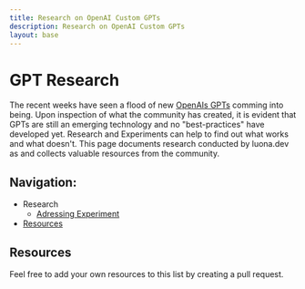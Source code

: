 ```yaml
---
title: Research on OpenAI Custom GPTs
description: Research on OpenAI Custom GPTs
layout: base
---
```

# GPT Research

The recent weeks have seen a flood of new [OpenAIs GPTs](https://openai.com/blog/introducing-gpts) comming into being. Upon inspection of what the community has created, it is evident that GPTs are still an emerging technology and no "best-practices" have developed yet. Research and Experiments can help to find out what works and what doesn't. This page documents research conducted by luona.dev as and collects valuable resources from the community.

## Navigation:
- Research
    - [Adressing Experiment](/research/adressing-experiment/)
- [Resources](#resources)


## Resources
Feel free to add your own resources to this list by creating a pull request.